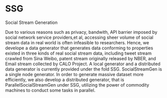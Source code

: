 # SSG
Social Stream Generation

Due to various reasons such as privacy, bandwith, API barrier imposed by social network service providers,et al, accessing sheer volume of social stream data in real world is often infeasible to researchers. Hence, we develope a data generator that generates data conforming to properties existed in three kinds of real social stream data, including tweet stream crawled from Sina Weibo, patent stream originally released by NBER, and Email stream collected by CALO Project. A local generator and a distributed data generator is currently provided under the fold SSG.
SocialStreamGen is a single node generator. In order to generate massive dataset more efficiently, we also develop a distributed generator, that is ParallelSocialStreamGen under SSG, utilizing the power of commodity machines to conduct some tasks in parallel.
